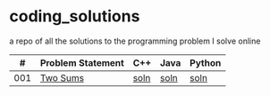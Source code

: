 # coding_solutions
a repo of all the solutions to the programming problem I solve online


| # | Problem Statement | C++ | Java | Python |
| --- | --- | --- | --- | ---- |
| 001 | [Two Sums](https://leetcode.com/problems/two-sum/) | [soln](java/prob1.java) | [soln](python3/prob1.py) | [soln](cpp/prob1.cpp) |
